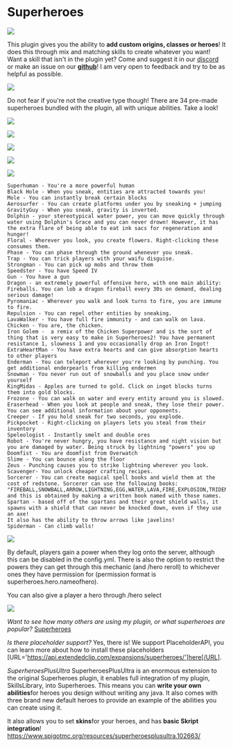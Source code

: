 # Superheroes
![](https://cdn.discordapp.com/attachments/679434326886318108/1222682780668919889/whatitdo.png?ex=66171b13&is=6604a613&hm=11813aa50de6ef517ebcbddb05f2413e4dee0c317ca25bbc1e0c996c2200b316&)

This plugin gives you the ability to **add custom origins, classes or heroes**! It does this through mix and matching skills to create whatever you want! Want a skill that isn't in the plugin yet? Come and suggest it in our [discord](https://discord.gg/RCFh4Hk) or make an issue on our **[github](https://github.com/Xemorr/superheroes)**! I am very open to feedback and try to be as helpful as possible.


![](https://github.com/Xemorr/superheroes/blob/master/becomedracula.gif?raw=true)


Do not fear if you're not the creative type though! There are 34 pre-made superheroes bundled with the plugin, all with unique abilities. Take a look!


![](https://cdn.discordapp.com/attachments/679434326886318108/1222682879184863353/whattheredefault.png?ex=66171b2a&is=6604a62a&hm=c41f1f3b49697d9e029f8c73889ca4e5bb3253cdc5490bf4850c8a888c10faf8&)


![](https://github.com/Xemorr/superheroes/blob/master/Screenshot%202024-03-28%20142740.png?raw=true)


![](https://github.com/Xemorr/superheroes/blob/master/Screenshot%202024-03-28%20143152.png?raw=true)


![](https://github.com/Xemorr/superheroes/blob/master/Screenshot%202024-03-28%20142914.png?raw=true)


![](https://github.com/Xemorr/superheroes/blob/master/Screenshot%202024-03-28%20143325.png?raw=true)

```
Superhuman - You're a more powerful human
Black Hole - When you sneak, entities are attracted towards you!
Mole - You can instantly break certain blocks
Aerosurfer - You can create platforms under you by sneaking + jumping
GravityGuy - When you sneak, gravity is inverted.
Dolphin - your stereotypical water power, you can move quickly through water using Dolphin's Grace and you can never drown! However, it has the extra flare of being able to eat ink sacs for regeneration and hunger!
Floral - Wherever you look, you create flowers. Right-clicking these consumes them.
Phase - You can phase through the ground whenever you sneak.
Trap - You can trick players with your waifu disguise.
Strongman - You can pick up mobs and throw them
Speedster - You have Speed IV
Gun - You have a gun
Dragon - an extremely powerful offensive hero, with one main ability: Fireballs. You can lob a dragon fireball every 30s on demand, dealing serious damage!
Pyromaniac - Wherever you walk and look turns to fire, you are immune to fire.
Repulsion - You can repel other entities by sneaking.
LavaWalker - You have full fire immunity - and can walk on lava.
Chicken - You are, the chicken.
Iron Golem -  a remix of the Chicken Superpower and is the sort of thing that is very easy to make in Superheroes2! You have permanent resistance 1, slowness 1 and you occasionally drop an Iron Ingot!
ExtraHeartMan - You have extra hearts and can give absorption hearts to other players
Enderman - You can teleport wherever you're looking by punching. You get additional enderpearls from killing endermen
Snowman - You never run out of snowballs and you place snow under yourself
KingMidas - Apples are turned to gold. Click on ingot blocks turns them into gold blocks.
Frozone - You can walk on water and every entity around you is slowed.
Eraserhead - When you look at people and sneak, they lose their power. You can see additional information about your opponents.
Creeper - If you hold sneak for two seconds, you explode.
Pickpocket - Right-clicking on players lets you steal from their inventory
Speleologist - Instantly smelt and double ores
Robot - You're never hungry, you have resistance and night vision but you are damaged by water. Being struck by lightning "powers" you up
Doomfist - You are doomfist from Overwatch
Slime - You can bounce along the floor
Zeus - Punching causes you to strike lightning wherever you look.
Scavenger- You unlock cheaper crafting recipes.
Sorcerer - You can create magical spell books and wield them at the cost of redstone. Sorcerer can use the following books:
"FIREBALL,SNOWBALL,ARROW,LIGHTNING,EGG,WATER,LAVA,FIRE,EXPLOSION,TRIDENT,TRANSMUTATION", and this is obtained by making a written book named with those names.
Spartan - based off of the spartans and their great shield walls, it spawns with a shield that can never be knocked down, even if they use an axe!
It also has the ability to throw arrows like javelins!
Spiderman - Can climb walls!
```


![](https://media.discordapp.net/attachments/679434326886318108/1222682961934155786/howobtain.png?ex=66171b3e&is=6604a63e&hm=9f602efa910be72e197dc05f6741a631320fd400850171baee8ab6a9bd3efe4e&=&format=webp&quality=lossless&width=810&height=39)

By default, players gain a power when they log onto the server, although this can be disabled in the config.yml. There is also the option to restrict the powers they can get through this mechanic (and /hero reroll) to whichever ones they have permission for (permission format is superheroes.hero.nameofhero).

You can also give a player a hero through /hero select <heroname> <playername>


![](https://media.discordapp.net/attachments/679434326886318108/1222683065705304064/miscellaneous.png?ex=66171b57&is=6604a657&hm=092fe187cdb73f499b99209091f340db23838f6c555a7cca5cf230bb7eea705e&=&format=webp&quality=lossless&width=810&height=39)

_Want to see how many others are using my plugin, or what superheroes are popular?_
[Superheroes](https://bstats.org/plugin/bukkit/Superheroes/8671)

_Is there placeholder support?_
Yes, there is! We support PlaceholderAPI, you can learn more about how to install these placeholders [URL='https://api.extendedclip.com/expansions/superheroes/']here[/URL].

_SuperheroesPlusUltra_
SuperheroesPlusUltra is an enormous extension to the original Superheroes plugin, it enables full integration of my plugin, SkillsLibrary, into Superheroes. This means you can **write your own abilities**for heroes you design without writing any java. It also comes with three brand new default heroes to provide an example of the abilities you can create using it.

It also allows you to set **skins**for your heroes, and has **basic Skript integration**!
https://www.spigotmc.org/resources/superheroesplusultra.102663/
